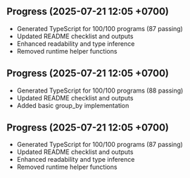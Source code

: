 ## Progress (2025-07-21 12:05 +0700)
- Generated TypeScript for 100/100 programs (87 passing)
- Updated README checklist and outputs
- Enhanced readability and type inference
- Removed runtime helper functions

## Progress (2025-07-21 12:05 +0700)
- Generated TypeScript for 100/100 programs (88 passing)
- Updated README checklist and outputs
- Added basic group_by implementation
## Progress (2025-07-21 12:05 +0700)
- Generated TypeScript for 100/100 programs (87 passing)
- Updated README checklist and outputs
- Enhanced readability and type inference
- Removed runtime helper functions
